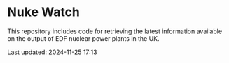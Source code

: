 # Nuke Watch

This repository includes code for retrieving the latest information available on the output of EDF nuclear power plants in the UK.

Last updated: 2024-11-25 17:13